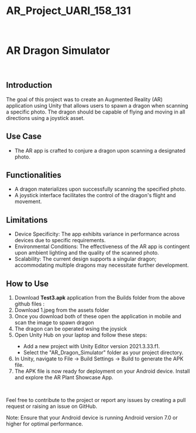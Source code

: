 <h1>AR_Project_UARI_158_131</h1>
<br>
<h1>AR Dragon Simulator</h1>
<br>
<h2>Introduction</h2>
<p>The goal of this project was to create an Augmented Reality (AR) application using Unity that allows users to spawn a dragon when scanning a specific photo. The dragon should be capable of flying and moving in all directions using a joystick asset.</p
                                                                                                                                                                                                                                                             >
<h2>Use Case</h2>
<ul>
<li>The AR app is crafted to conjure a dragon upon scanning a designated photo.</li>
</ul>

<h2>Functionalities</h2>
<ul>
<li>A dragon materializes upon successfully scanning the specified photo.</li>
<li>A joystick interface facilitates the control of the dragon's flight and movement.</li>
</ul>

<h2>Limitations</h2>
<ul>
<li>Device Specificity: The app exhibits variance in performance across devices due to specific requirements.</li>

<li>Environmental Conditions: The effectiveness of the AR app is contingent upon ambient lighting and the quality of the scanned photo.</li>

<li>Scalability: The current design supports a singular dragon; accommodating multiple dragons may necessitate further development.</li>
</ul>

<h2>How to Use</h2>
<ol type="1">
  <li>Download <b>Test3.apk</b> application from the Builds folder from the above github files :</li>
  <li>Download 1.jpeg from the assets folder</li>
  <li>Once you download both of these open the application in mobile and scan the image to spawn dragon</li>
  <li>The dragon can be operated wsing the joysick</li>
  <li>Open Unity Hub on your laptop and follow these steps:</li>
  <ul style="list-style-type:disc;">
    <li>Add a new project with Unity Editor version 2021.3.33.f1.</li>
    <li>Select the "AR_Dragon_Simulator" folder as your project directory.</li>
  </ul>
  <li>In Unity, navigate to File -> Build Settings -> Build to generate the APK file.</li>
  <li>The APK file is now ready for deployment on your Android device. Install and explore the AR Plant Showcase App.</li>
</ol>
<br>
<p>Feel free to contribute to the project or report any issues by creating a pull request or raising an issue on GitHub.</p>
<p>Note: Ensure that your Android device is running Android version 7.0 or higher for optimal performance.</p>
